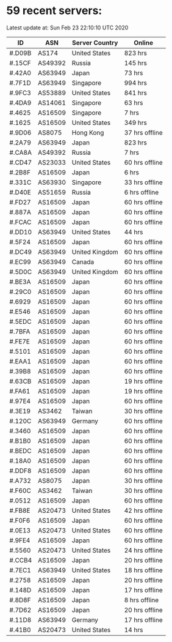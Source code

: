 # 59 recent servers:

Latest update at: Sun Feb 23 22:10:10 UTC 2020

| ID | ASN | Server Country | Online |
| -- | --- | -------------- | ------ |
| #.D09B | AS174 | United States | 823 hrs |
| #.15CF | AS49392 | Russia | 145 hrs |
| #.42A0 | AS63949 | Japan | 73 hrs |
| #.7F1D | AS63949 | Singapore | 994 hrs |
| #.9FC3 | AS53889 | United States | 841 hrs |
| #.4DA9 | AS14061 | Singapore | 63 hrs |
| #.4625 | AS16509 | Singapore | 7 hrs |
| #.1625 | AS16509 | United States | 349 hrs |
| #.9D06 | AS8075 | Hong Kong | 37 hrs offline |
| #.2A79 | AS63949 | Japan | 823 hrs |
| #.CA8A | AS49392 | Russia | 7 hrs |
| #.CD47 | AS23033 | United States | 60 hrs offline |
| #.2B8F | AS16509 | Japan | 6 hrs |
| #.331C | AS63930 | Singapore | 33 hrs offline |
| #.D40E | AS51659 | Russia | 6 hrs offline |
| #.FD27 | AS16509 | Japan | 60 hrs offline |
| #.887A | AS16509 | Japan | 60 hrs offline |
| #.FCAC | AS16509 | Japan | 60 hrs offline |
| #.DD10 | AS63949 | United States | 44 hrs |
| #.5F24 | AS16509 | Japan | 60 hrs offline |
| #.DC49 | AS63949 | United Kingdom | 60 hrs offline |
| #.EC99 | AS63949 | Canada | 60 hrs offline |
| #.5D0C | AS63949 | United Kingdom | 60 hrs offline |
| #.BE3A | AS16509 | Japan | 60 hrs offline |
| #.29C0 | AS16509 | Japan | 60 hrs offline |
| #.6929 | AS16509 | Japan | 60 hrs offline |
| #.E546 | AS16509 | Japan | 60 hrs offline |
| #.5EDC | AS16509 | Japan | 60 hrs offline |
| #.7BFA | AS16509 | Japan | 60 hrs offline |
| #.FE7E | AS16509 | Japan | 60 hrs offline |
| #.5101 | AS16509 | Japan | 60 hrs offline |
| #.EAA1 | AS16509 | Japan | 60 hrs offline |
| #.39B8 | AS16509 | Japan | 60 hrs offline |
| #.63CB | AS16509 | Japan | 19 hrs offline |
| #.FA61 | AS16509 | Japan | 19 hrs offline |
| #.97E4 | AS16509 | Japan | 60 hrs offline |
| #.3E19 | AS3462 | Taiwan | 30 hrs offline |
| #.120C | AS63949 | Germany | 60 hrs offline |
| #.3460 | AS16509 | Japan | 60 hrs offline |
| #.B1B0 | AS16509 | Japan | 60 hrs offline |
| #.BEDC | AS16509 | Japan | 60 hrs offline |
| #.18A0 | AS16509 | Japan | 60 hrs offline |
| #.DDF8 | AS16509 | Japan | 60 hrs offline |
| #.A732 | AS8075 | Japan | 30 hrs offline |
| #.F60C | AS3462 | Taiwan | 30 hrs offline |
| #.0512 | AS16509 | Japan | 60 hrs offline |
| #.FB8E | AS20473 | United States | 42 hrs offline |
| #.F0F6 | AS16509 | Japan | 60 hrs offline |
| #.0E13 | AS20473 | United States | 60 hrs offline |
| #.9FE4 | AS16509 | Japan | 60 hrs offline |
| #.5560 | AS20473 | United States | 24 hrs offline |
| #.CCB4 | AS16509 | Japan | 20 hrs offline |
| #.7EC1 | AS63949 | United States | 18 hrs offline |
| #.2758 | AS16509 | Japan | 20 hrs offline |
| #.148D | AS16509 | Japan | 17 hrs offline |
| #.8D8F | AS16509 | Japan | 8 hrs offline |
| #.7D62 | AS16509 | Japan | 20 hrs offline |
| #.11D8 | AS63949 | Germany | 17 hrs offline |
| #.41B0 | AS20473 | United States | 14 hrs |

